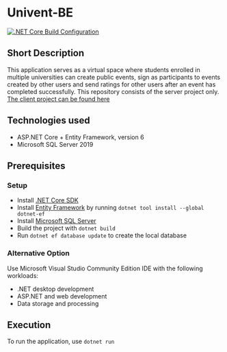 # Univent-BE
[![.NET Core Build Configuration](https://github.com/LukeX19/univent-be/actions/workflows/dotnet-build-config.yml/badge.svg)](https://github.com/LukeX19/univent-be/actions/workflows/dotnet-build-config.yml)

## Short Description
This application serves as a virtual space where students enrolled in multiple universities can create public events, sign as participants to events created by other users and send ratings for other users after an event has completed successfully.
This repository consists of the server project only. [The client project can be found here](https://github.com/LukeX19/univent-fe)

## Technologies used
- ASP.NET Core + Entity Framework, version 6 
- Microsoft SQL Server 2019

## Prerequisites
### Setup
- Install [.NET Core SDK](https://dotnet.microsoft.com/en-us/download)
- Install [Entity Framework](https://learn.microsoft.com/en-us/ef/core/get-started/overview/install) by running `dotnet tool install --global dotnet-ef`
- Install [Microsoft SQL Server](https://www.microsoft.com/en-us/sql-server/sql-server-downloads)
- Build the project with `dotnet build`
- Run `dotnet ef database update` to create the local database

### Alternative Option
Use Microsoft Visual Studio Community Edition IDE with the following workloads:
- .NET desktop development
- ASP.NET and web development
- Data storage and processing

## Execution
To run the application, use `dotnet run`
